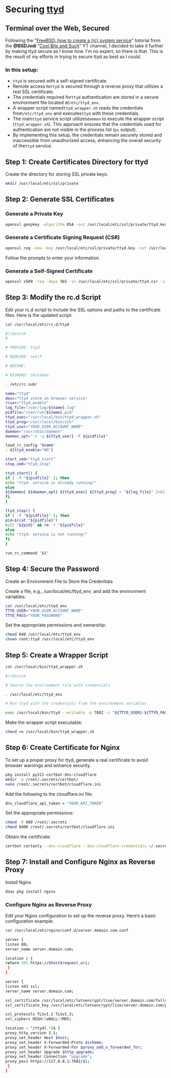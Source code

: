 # Securing [ttyd](https://github.com/tsl0922/ttyd)

## Terminal over the Web, Secured

Following the "[FreeBSD: how to create a (rc) system service](https://youtu.be/_4NhXojyRx8?si=BRZ73lXlIkiGj9jp)" tutorial from the **@BSDJedi** "[Cool Bits and Such](https://youtube.com/@bsdjedi?si=Q3juFPOTn8Ffop1s)" YT channel, I decided to take it further by making ttyd secure as I know how. I'm no expert, so there is that. This is the result of my efforts in trying to secure ttyd as best as I could.

### In this setup:

* `ttyd` is secured with a self-signed certificate.
* Remote access to`ttyd` is secured through a reverse proxy that utilizes a real SSL certificate.
* The credentials required for`ttyd` authentication are stored in a secure environment file located at`/etc/ttyd_env`.
* A wrapper script named`ttyd_wrapper.sh` reads the credentials from`/etc/ttyd_env` and executes`ttyd` with these credentials.
* The main`ttyd` service script utilizes`daemon` to execute the wrapper script (`ttyd_wrapper.sh`). This approach ensures that the credentials used for authentication are not visible in the process list (`ps` output).
* By implementing this setup, the credentials remain securely stored and inaccessible from unauthorized access, enhancing the overall security of the`ttyd` service.

## Step 1: Create Certificates Directory for ttyd

Create the directory for storing SSL private keys:

```sh
mkdir /usr/local/etc/ssl/private
```

## Step 2: Generate SSL Certificates

### Generate a Private Key

```sh
openssl genpkey -algorithm RSA -out /usr/local/etc/ssl/private/ttyd.key
```

### Generate a Certificate Signing Request (CSR)

```sh
openssl req -new -key /usr/local/etc/ssl/private/ttyd.key -out /usr/local/etc/ssl/private/ttyd.csr
```

Follow the prompts to enter your information.

### Generate a Self-Signed Certificate

```sh
openssl x509 -req -days 365 -in /usr/local/etc/ssl/private/ttyd.csr -signkey /usr/local/etc/ssl/private/ttyd.key -out /usr/local/etc/ssl/certs/ttyd.crt
```

## Step 3: Modify the rc.d Script

Edit your rc.d script to include the SSL options and paths to the certificate files. Here is the updated script:

```sh
cat /usr/local/etc/rc.d/ttyd
```

```sh
#!/bin/sh
#

# PROVIDE: ttyd

# REQUIRE: netif

# BEFORE:

# KEYWORD: shutdown

. /etc/rc.subr

name="ttyd"
desc="ttyd xterm on browser service"
rcvar="ttyd_enable"
log_file="/var/log/${name}.log"
pidfile="/var/run/${name}.pid"
ttyd_exec="/usr/local/bin/ttyd_wrapper.sh"
ttyd_prog="/usr/local/bin/zsh"
ttyd_user="YOUR_USER_ACCOUNT_NAME"
daemon="/usr/sbin/daemon"
daemon_opt="-r -u ${ttyd_user} -P ${pidfile}"

load_rc_config "$name"
: ${ttyd_enable="NO"}

start_cmd="ttyd_start"
stop_cmd="ttyd_stop"

ttyd_start() {
if [ -f "${pidfile}" ]; then
echo "ttyd: service is already running!"
else
${daemon} ${daemon_opt} ${ttyd_exec} ${ttyd_prog} > "${log_file}" 2>&1
fi
}

ttyd_stop() {
if [ -f "${pidfile}" ]; then
pid=$(cat "${pidfile}")
kill "${pid}" && rm -f "${pidfile}"
else
echo "ttyd: service is not running!"
fi
}

run_rc_command "$1"
```

## Step 4: Secure the Password

Create an Environment File to Store the Credentials

Create a file, e.g., /usr/local/etc/ttyd_env, and add the environment variables:

```sh
cat /usr/local/etc/ttyd_env
TTYD_USER="YOUR_USER_ACCOUNT_NAME"
TTYD_PASS="YOUR_PASSWORD"
```

Set the appropriate permissions and ownership:

```sh
chmod 640 /usr/local/etc/ttyd_env
chown root:ttyd /usr/local/etc/ttyd_env
```

## Step 5: Create a Wrapper Script

```sh
cat /usr/local/bin/ttyd_wrapper.sh
```

```sh
#!/bin/sh

# Source the environment file with credentials

. /usr/local/etc/ttyd_env

# Run ttyd with the credentials from the environment variables

exec /usr/local/bin/ttyd --writable -p 7682 -c "${TTYD_USER}:${TTYD_PASS}" -w /home/${TTYD_USER} -o --ssl --ssl-cert /usr/local/etc/ssl/certs/ttyd.crt --ssl-key /usr/local/etc/ssl/private/ttyd.key "$@"
```

Make the wrapper script executable:

```sh
chmod +x /usr/local/bin/ttyd_wrapper.sh
```

## Step 6: Create Certificate for Nginx

To set up a proper proxy for ttyd, generate a real certificate to avoid browser warnings and enhance security.

```sh
pkg install py311-certbot-dns-cloudflare
mkdir -p /root/.secrets/certbot/
nano /root/.secrets/certbot/cloudflare.ini
```

Add the following to the cloudflare.ini file:

```sh
dns_cloudflare_api_token = "YOUR_API_TOKEN"
```

Set the appropriate permissions:

```sh
chmod -R 600 /root/.secrets
chmod 0400 /root/.secrets/certbot/cloudflare.ini
```

Obtain the certificate:

```sh
certbot certonly --dns-cloudflare --dns-cloudflare-credentials ~/.secrets/certbot/cloudflare.ini -d server.domain.com
```

## Step 7: Install and Configure Nginx as Reverse Proxy

Install Nginx

```sh
doas pkg install nginx
```

### Configure Nginx as Reverse Proxy

Edit your Nginx configuration to set up the reverse proxy. Here’s a basic configuration example:

```sh
cat /usr/local/etc/nginx/conf.d/server.domain.com.conf
```

```sh
server {
listen 80;
server_name server.domain.com;

location / {
return 301 https://$host$request_uri;
 }
}

server {
listen 443 ssl;
server_name server.domain.com;

ssl_certificate /usr/local/etc/letsencrypt/live/server.domain.com/fullchain.pem;
ssl_certificate_key /usr/local/etc/letsencrypt/live/server.domain.com/privkey.pem;

ssl_protocols TLSv1.2 TLSv1.3;
ssl_ciphers HIGH:!aNULL:!MD5;

location ~ ^/ttyd(.*)$ {
proxy_http_version 1.1;
proxy_set_header Host $host;
proxy_set_header X-Forwarded-Proto $scheme;
proxy_set_header X-Forwarded-For $proxy_add_x_forwarded_for;
proxy_set_header Upgrade $http_upgrade;
proxy_set_header Connection "upgrade";
proxy_pass https://127.0.0.1:7682/$1;
 }
}
```

